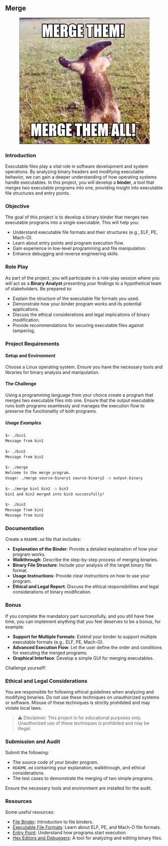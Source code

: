 ## Merge

<center>
<img src="pictures/merge-meme.jpg" style="width: 414px; height: auto;">
</center>

### Introduction

Executable files play a vital role in software development and system operations. By analyzing binary headers and modifying executable behavior, we can gain a deeper understanding of how operating systems handle executables. In this project, you will develop a **binder**, a tool that merges two executable programs into one, providing insight into executable file structures and entry points.

### Objective

The goal of this project is to develop a binary binder that merges two executable programs into a single executable. This will help you:

- Understand executable file formats and their structures (e.g., ELF, PE, Mach-O).
- Learn about entry points and program execution flow.
- Gain experience in low-level programming and file manipulation.
- Enhance debugging and reverse engineering skills.

### Role Play

As part of the project, you will participate in a role-play session where you will act as a **Binary Analyst** presenting your findings to a hypothetical team of stakeholders. Be prepared to:

- Explain the structure of the executable file formats you used.
- Demonstrate how your binder program works and its potential applications.
- Discuss the ethical considerations and legal implications of binary modification.
- Provide recommendations for securing executable files against tampering.

### Project Requirements

#### Setup and Environment

Choose a Linux operating system. Ensure you have the necessary tools and libraries for binary analysis and manipulation.

#### The Challenge

Using a programming language from your choice create a program that merges two executable files into one.
Ensure that the output executable runs both programs seamlessly and manages the execution flow to preserve the functionality of both programs.

##### Usage Examples

```sh
$> ./bin1
Message from bin1

$> ./bin2
Message from bin2

$> ./merge
Welcome to the merge program.
Usage: ./merge source-binary1 source-binary2 -o output-binary

$> ./merge bin1 bin2 -o bin3
bin1 and bin2 merged into bin3 successfully!

$> ./bin3
Message from bin1
Message from bin2
```

### Documentation

Create a `README.md` file that includes:

- **Explanation of the Binder**: Provide a detailed explanation of how your program works.
- **Walkthrough**: Describe the step-by-step process of merging binaries.
- **Binary File Structure**: Include your analysis of the target binary file format.
- **Usage Instructions**: Provide clear instructions on how to use your program.
- **Ethical and Legal Report**: Discuss the ethical responsibilities and legal considerations of binary modification.

### Bonus

If you complete the mandatory part successfully, and you still have free time, you can implement anything that you feel deserves to be a bonus, for example:

- **Support for Multiple Formats**: Extend your binder to support multiple executable formats (e.g., ELF, PE, Mach-O).
- **Advanced Execution Flow**: Let the user define the order and conditions for executing the merged programs.
- **Graphical Interface**: Develop a simple GUI for merging executables.

Challenge yourself!

### Ethical and Legal Considerations

You are responsible for following ethical guidelines when analyzing and modifying binaries. Do not use these techniques on unauthorized systems or software. Misuse of these techniques is strictly prohibited and may violate local laws.

> ⚠️ Disclaimer: This project is for educational purposes only. Unauthorized use of these techniques is prohibited and may be illegal.

### Submission and Audit

Submit the following:

- The source code of your binder program.
- `README.md` containing your explanation, walkthrough, and ethical considerations.
- The test cases to demonstrate the merging of two simple programs.

Ensure the necessary tools and environment are installed for the audit.

### Resources

Some useful resources:

- [File Binder](https://en.wikipedia.org/wiki/File_binder): Introduction to file binders.
- [Executable File Formats](https://en.wikipedia.org/wiki/Executable_and_Linkable_Format): Learn about ELF, PE, and Mach-O file formats.
- [Entry Point](https://en.wikipedia.org/wiki/Entry_point): Understand how programs start execution.
- [Hex Editors and Debuggers](https://hexed.it/): A tool for analyzing and editing binary files.
